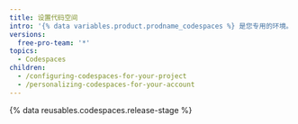 ```yaml
---
title: 设置代码空间
intro: '{% data variables.product.prodname_codespaces %} 是您专用的环境。 您可以使用开发容器配置代码空间以安装依赖项，也可以添加 dotfile 以个性化用户设置。'
versions:
  free-pro-team: '*'
topics:
  - Codespaces
children:
  - /configuring-codespaces-for-your-project
  - /personalizing-codespaces-for-your-account
---
```


{% data reusables.codespaces.release-stage %}
